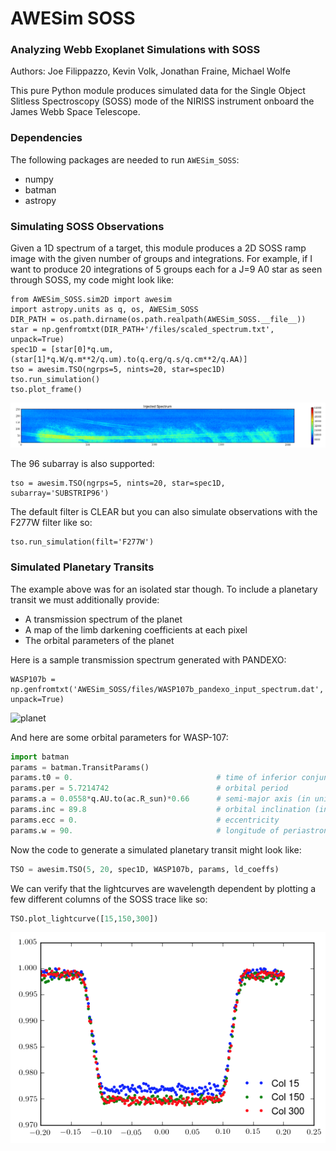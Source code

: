# AWESim SOSS

### Analyzing Webb Exoplanet Simulations with SOSS

Authors: Joe Filippazzo, Kevin Volk, Jonathan Fraine, Michael Wolfe

This pure Python module produces simulated data for the Single Object Slitless Spectroscopy (SOSS) mode of the NIRISS instrument onboard the James Webb Space Telescope.

### Dependencies
The following packages are needed to run `AWESim_SOSS`:
- numpy
- batman
- astropy

### Simulating SOSS Observations

Given a 1D spectrum of a target, this module produces a 2D SOSS ramp image with the given number of groups and integrations. For example, if I want to produce 20 integrations of 5 groups each for a J=9 A0 star as seen through SOSS, my code might look like:

```
from AWESim_SOSS.sim2D import awesim
import astropy.units as q, os, AWESim_SOSS
DIR_PATH = os.path.dirname(os.path.realpath(AWESim_SOSS.__file__))
star = np.genfromtxt(DIR_PATH+'/files/scaled_spectrum.txt', unpack=True)
spec1D = [star[0]*q.um, (star[1]*q.W/q.m**2/q.um).to(q.erg/q.s/q.cm**2/q.AA)]
tso = awesim.TSO(ngrps=5, nints=20, star=spec1D)
tso.run_simulation()
tso.plot_frame()
```

![output](AWESim_SOSS/img/2D_star.png "The output trace")

The 96 subarray is also supported:

```
tso = awesim.TSO(ngrps=5, nints=20, star=spec1D, subarray='SUBSTRIP96')
```

The default filter is CLEAR but you can also simulate observations with the F277W filter like so:

```
tso.run_simulation(filt='F277W')
```

### Simulated Planetary Transits

The example above was for an isolated star though. To include a planetary transit we must additionally provide:

- A transmission spectrum of the planet
- A map of the limb darkening coefficients at each pixel
- The orbital parameters of the planet

Here is a sample transmission spectrum generated with PANDEXO:

```
WASP107b = np.genfromtxt('AWESim_SOSS/files/WASP107b_pandexo_input_spectrum.dat', unpack=True)
````

![planet](AWESim_SOSS/img/1D_planet.png "Planet")

And here are some orbital parameters for WASP-107:

```python
import batman
params = batman.TransitParams()
params.t0 = 0.                                # time of inferior conjunction
params.per = 5.7214742                        # orbital period
params.a = 0.0558*q.AU.to(ac.R_sun)*0.66      # semi-major axis (in units of stellar radii)
params.inc = 89.8                             # orbital inclination (in degrees)
params.ecc = 0.                               # eccentricity
params.w = 90.                                # longitude of periastron (in degrees)
```

Now the code to generate a simulated planetary transit might look like:

```python
TSO = awesim.TSO(5, 20, spec1D, WASP107b, params, ld_coeffs)
```

We can verify that the lightcurves are wavelength dependent by plotting a few different columns of the SOSS trace like so:

```python
TSO.plot_lightcurve([15,150,300])
```

![lightcurves](AWESim_SOSS/img/lc.png "lightcurves")
